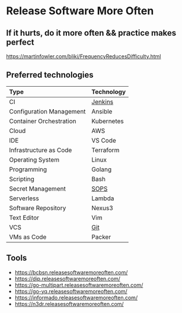 # Release Software More Often

## If it hurts, do it more often && practice makes perfect

<https://martinfowler.com/bliki/FrequencyReducesDifficulty.html>

## Preferred technologies

| Type                     | Technology           |
|:-------------------------|:---------------------|
| CI                       | [Jenkins](jenkins.md)|
| Configuration Management | Ansible              |
| Container Orchestration  | Kubernetes           |
| Cloud                    | AWS                  |
| IDE                      | VS Code              |
| Infrastructure as Code   | Terraform            |
| Operating System         | Linux                |
| Programming              | Golang               |
| Scripting                | Bash                 |
| Secret Management        | [SOPS](sops.md)      |
| Serverless               | Lambda               |
| Software Repository      | Nexus3               |
| Text Editor              | Vim                  |
| VCS                      | [Git](git.md)        |
| VMs as Code              | Packer               |

## Tools

* <https://bcbsn.releasesoftwaremoreoften.com/>
* <https://dip.releasesoftwaremoreoften.com/>
* <https://go-multipart.releasesoftwaremoreoften.com/>
* <https://go-yq.releasesoftwaremoreoften.com/>
* <https://informado.releasesoftwaremoreoften.com/>
* <https://n3dr.releasesoftwaremoreoften.com/>
